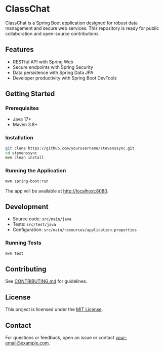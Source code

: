 # ClassChat

ClassChat is a Spring Boot application designed for robust data management and secure web services. This repository is ready for public collaboration and open-source contributions.

## Features

- RESTful API with Spring Web
- Secure endpoints with Spring Security
- Data persistence with Spring Data JPA
- Developer productivity with Spring Boot DevTools

## Getting Started

### Prerequisites

- Java 17+
- Maven 3.8+

### Installation

```sh
git clone https://github.com/yourusername/stevenssync.git
cd stevenssync
mvn clean install
```

### Running the Application

```sh
mvn spring-boot:run
```

The app will be available at [http://localhost:8080](http://localhost:8080).

## Development

- Source code: `src/main/java`
- Tests: `src/test/java`
- Configuration: `src/main/resources/application.properties`

### Running Tests

```sh
mvn test
```

## Contributing

See [CONTRIBUTING.md](CONTRIBUTING.md) for guidelines.

## License

This project is licensed under the [MIT License](LICENSE).

## Contact

For questions or feedback, open an issue or contact [your-email@example.com](mailto:your-email@example.com).
